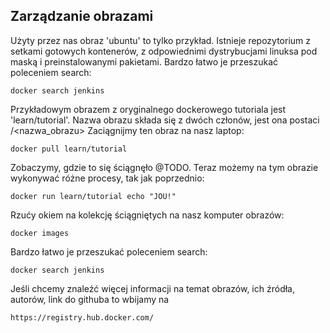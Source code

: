 ## Zarządzanie obrazami

Użyty przez nas obraz 'ubuntu' to tylko przykład. Istnieje repozytorium z setkami gotowych kontenerów, z odpowiednimi dystrybucjami linuksa pod maską i preinstalowanymi pakietami. Bardzo łatwo je przeszukać poleceniem search:
```
docker search jenkins
```

Przykładowym obrazem z oryginalnego dockerowego tutoriala jest 'learn/tutorial'. Nazwa obrazu składa się z dwóch członów, jest ona postaci <maintainer>/<nazwa_obrazu> Zaciągnijmy ten obraz na nasz laptop:
```
docker pull learn/tutorial
```
Zobaczymy, gdzie to się ściągnęło @TODO.
Teraz możemy na tym obrazie wykonywać różne procesy, tak jak poprzednio:
```
docker run learn/tutorial echo "JOU!"
```
Rzućy okiem na kolekcję ściągniętych na nasz komputer obrazów:
```
docker images
```

Bardzo łatwo je przeszukać poleceniem search:
```
docker search jenkins
```
Jeśli chcemy znaleźć więcej informacji na temat obrazów, ich źródła, autorów, link do githuba to wbijamy na
```
https://registry.hub.docker.com/
```

